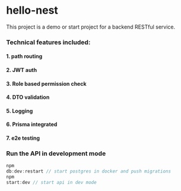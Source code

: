 # hello-nest

This project is a demo or start project for a backend RESTful service.

### Technical features included:

#### 1. path routing

#### 2. JWT auth

#### 3. Role based permission check

#### 4. DTO validation

#### 5. Logging

#### 6. Prisma integrated

#### 7. e2e testing

### Run the API in development mode

```javascript
npm
db:dev:restart // start postgres in docker and push migrations
npm
start:dev // start api in dev mode
```